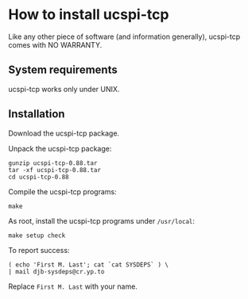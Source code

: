 # How to install ucspi-tcp

Like any other piece of software (and information generally), ucspi-tcp comes with NO WARRANTY. 

## System requirements

ucspi-tcp works only under UNIX. 

## Installation

Download the ucspi-tcp package.

Unpack the ucspi-tcp package:

```shell
gunzip ucspi-tcp-0.88.tar
tar -xf ucspi-tcp-0.88.tar
cd ucspi-tcp-0.88
```

Compile the ucspi-tcp programs:

```shell
make
```

As root, install the ucspi-tcp programs under `/usr/local`:

```shell
make setup check
```

To report success:

```shell
( echo 'First M. Last'; cat `cat SYSDEPS` ) \
| mail djb-sysdeps@cr.yp.to
```

Replace `First M. Last` with your name. 

